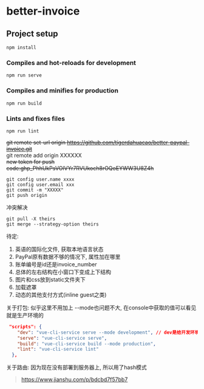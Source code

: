 # better-invoice

## Project setup
```
npm install
```

### Compiles and hot-reloads for development
```
npm run serve
```

### Compiles and minifies for production
```
npm run build
```

### Lints and fixes files
```
npm run lint
```


<!-- git remote set-url origin https://<access-token>@github.com/tigerdahuacao/better-paypal-invoice -->

~~git remote set-url origin https://github.com/tigerdahuacao/better-paypal-invoice.git~~  
git remote add origin XXXXXX  
~~new token for push code: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~~  
```
git config user.name xxxx
git config user.email xxx
git commit -m "XXXXX"
git push origin
```

冲突解决
```
git pull -X theirs
git merge --strategy-option theirs
```

待定:
1. 英语的国际化文件, 获取本地语言状态
2. PayPal原有数据不够的情况下, 属性加在哪里
3. 账单编号是id还是invoice_number
4. 总体的左右结构在小窗口下变成上下结构
5. 图片和css放到static文件夹下
6. 加载遮罩
7. 动态的其他支付方式(inline guest之类)

关于打包: 似乎这里不用加上 --mode也问题不大, 在console中获取的值可以看见就是生产环境的
```json
 "scripts": {
    "dev": "vue-cli-service serve --mode development", // dev是给开发环境自定义的名字，随便写，npm run 后面加这个名字。这里mode后面的 development就是上面.env.development文件中的VUE_APP_MODE的值，运行dev环境就直接 npm run dev
    "serve": "vue-cli-service serve",
    "build": "vue-cli-service build --mode production",
    "lint": "vue-cli-service lint"
  },
```

关于路由: 因为现在没有部署到服务器上, 所以用了hash模式

> https://www.jianshu.com/p/bdcbd7f57bb7